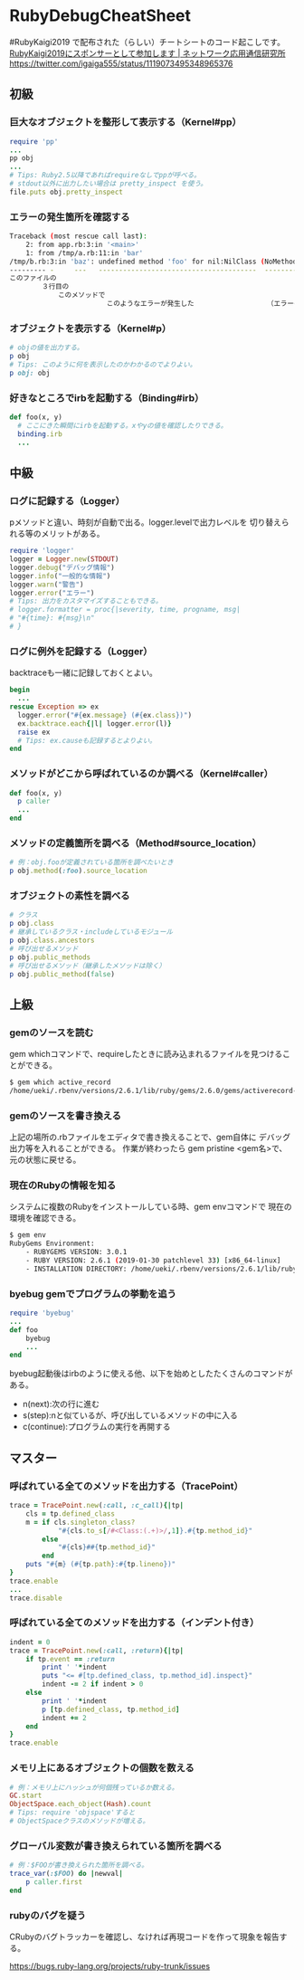 # RubyDebugCheatSheet

#RubyKaigi2019 で配布された（らしい）チートシートのコード起こしです。
[RubyKaigi2019にスポンサーとして参加します \| ネットワーク応用通信研究所](https://www.netlab.jp/news/2019/04/11/rubykaigi2019/)
https://twitter.com/igaiga555/status/1119073495348965376

## 初級

### 巨大なオブジェクトを整形して表示する（Kernel#pp）

```rb
require 'pp'
...
pp obj
...
# Tips: Ruby2.5以降であればrequireなしでppが呼べる。
# stdout以外に出力したい場合は pretty_inspect を使う。
file.puts obj.pretty_inspect
```

### エラーの発生箇所を確認する
```sh
Traceback (most rescue call last):
    2: from app.rb:3:in '<main>'
    1: from /tmp/a.rb:11:in 'bar'
/tmp/b.rb:3:in 'baz': undefined method 'foo' for nil:NilClass (NoMethodError)
--------- -     ---   ---------------------------------------  -------------
このファイルの
        ３行目の
            このメソッドで
                        このようなエラーが発生した                  （エラーの種類）
```

### オブジェクトを表示する（Kernel#p）
```rb
# objの値を出力する。
p obj
# Tips: このように何を表示したのかわかるのでよりよい。
p obj: obj
```

### 好きなところでirbを起動する（Binding#irb）

```rb
def foo(x, y)
  # ここにきた瞬間にirbを起動する。xやyの値を確認したりできる。
  binding.irb
  ...
```

## 中級

### ログに記録する（Logger）
pメソッドと違い、時刻が自動で出る。logger.levelで出力レベルを
切り替えられる等のメリットがある。
```rb
require 'logger'
logger = Logger.new(STDOUT)
logger.debug("デバッグ情報")
logger.info("一般的な情報")
logger.warn("警告")
logger.error("エラー")
# Tips: 出力をカスタマイズすることもできる。
# logger.formatter = proc{|severity, time, progname, msg|
# "#{time}: #{msg}\n"
# }
```

### ログに例外を記録する（Logger）
backtraceも一緒に記録しておくとよい。
```rb
begin
  ...
rescue Exception => ex
  logger.error("#{ex.message} (#{ex.class})")
  ex.backtrace.each{|l| logger.error(l)}
  raise ex
  # Tips: ex.causeも記録するとよりよい。
end
```

### メソッドがどこから呼ばれているのか調べる（Kernel#caller）
```rb
def foo(x, y)
  p caller
  ...
end
```

### メソッドの定義箇所を調べる（Method#source_location）
```rb
# 例：obj.fooが定義されている箇所を調べたいとき
p obj.method(:foo).source_location
```

### オブジェクトの素性を調べる
```rb
# クラス
p obj.class
# 継承しているクラス・includeしているモジュール
p obj.class.ancestors
# 呼び出せるメソッド
p obj.public_methods
# 呼び出せるメソッド（継承したメソッドは除く）
p obj.public_method(false)
```


## 上級
### gemのソースを読む
gem whichコマンドで、requireしたときに読み込まれるファイルを見つけることができる。
```sh
$ gem which active_record
/home/ueki/.rbenv/versions/2.6.1/lib/ruby/gems/2.6.0/gems/activerecord-5.2.2/lib/active_record.rb
```

### gemのソースを書き換える
上記の場所の.rbファイルをエディタで書き換えることで、gem自体に
デバッグ出力等を入れることができる。
作業が終わったら gem pristine <gem名>で、元の状態に戻せる。

### 現在のRubyの情報を知る
システムに複数のRubyをインストールしている時、gem envコマンドで
現在の環境を確認できる。
```sh
$ gem env
RubyGems Environment:
    - RUBYGEMS VERSION: 3.0.1
    - RUBY VERSION: 2.6.1 (2019-01-30 patchlevel 33) [x86_64-linux]
    - INSTALLATION DIRECTORY: /home/ueki/.rbenv/versions/2.6.1/lib/ruby/gems/2.6.0/
```
### byebug gemでプログラムの挙動を追う
```rb
require 'byebug'
...
def foo
    byebug
    ...
end
```
byebug起動後はirbのように使える他、以下を始めとしたたくさんのコマンドがある。
* n(next):次の行に進む
* s(step):nと似ているが、呼び出しているメソッドの中に入る
* c(continue):プログラムの実行を再開する

## マスター
### 呼ばれている全てのメソッドを出力する（TracePoint）
```rb
trace = TracePoint.new(:call, :c_call){|tp|
    cls = tp.defined_class
    m = if cls.singleton_class?
            "#{cls.to_s[/#<Class:(.+)>/,1]}.#{tp.method_id}"
        else
            "#{cls}##{tp.method_id}"
        end
    puts "#{m} (#{tp.path}:#{tp.lineno})"
}
trace.enable
...
trace.disable
```

### 呼ばれている全てのメソッドを出力する（インデント付き）
```rb
indent = 0
trace = TracePoint.new(:call, :return){|tp|
    if tp.event == :return
        print ' '*indent
        puts "<= #[tp.defined_class, tp.method_id].inspect}"
        indent -= 2 if indent > 0
    else
        print ' '*indent
        p [tp.defined_class, tp.method_id]
        indent += 2
    end
}
trace.enable
```

### メモリ上にあるオブジェクトの個数を数える
```rb
# 例：メモリ上にハッシュが何個残っているか数える。
GC.start
ObjectSpace.each_object(Hash).count
# Tips: require 'objspace'すると
# ObjectSpaceクラスのメソッドが増える。
```

### グローバル変数が書き換えられている箇所を調べる
```rb
# 例：$FOOが書き換えられた箇所を調べる。
trace_var(:$FOO) do |newval|
    p caller.first
end
```
### rubyのバグを疑う
CRubyのバグトラッカーを確認し、なければ再現コードを作って現象を報告する。

https://bugs.ruby-lang.org/projects/ruby-trunk/issues


